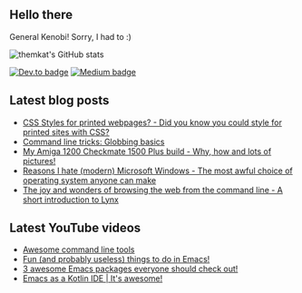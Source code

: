 ## Hello there
General Kenobi! Sorry, I had to :)

![themkat's GitHub stats](https://github-readme-stats.vercel.app/api?username=themkat)


[![Dev.to badge](https://img.shields.io/badge/-DevTo-lightgray?logo=dev.to)](https://dev.to/themkat) [![Medium badge](https://img.shields.io/badge/-Medium-darkblue?logo=medium)](https://medium.com/@themkat)


<!--
**themkat/themkat** is a ✨ _special_ ✨ repository because its `README.md` (this file) appears on your GitHub profile.

Here are some ideas to get you started:

- 🔭 I’m currently working on ...
- 🌱 I’m currently learning ...
- 👯 I’m looking to collaborate on ...
- 🤔 I’m looking for help with ...
- 💬 Ask me about ...
- 📫 How to reach me: ...
- 😄 Pronouns: ...
- ⚡ Fun fact: ...
-->


## Latest blog posts
<!-- BLOG-POST-LIST:START -->
- [CSS Styles for printed webpages? - Did you know you could style for printed sites with CSS?](https://themkat.net/2024/08/14/css_print_styles.html)
- [Command line tricks: Globbing basics](https://themkat.net/2024/02/24/command_line_tricks_globbing.html)
- [My Amiga 1200 Checkmate 1500 Plus build - Why, how and lots of pictures!](https://themkat.net/2024/02/12/amiga_checkmate_build.html)
- [Reasons I hate &lpar;modern&rpar; Microsoft Windows - The most awful choice of operating system anyone can make](https://themkat.net/2024/01/27/reasons_i_hate_modern_windows.html)
- [The joy and wonders of browsing the web from the command line - A short introduction to Lynx](https://themkat.net/2024/01/20/command_line_web_browsing.html)
<!-- BLOG-POST-LIST:END -->


## Latest YouTube videos
<!-- YOUTUBE-LIST:START -->
- [Awesome command line tools](https://www.youtube.com/watch?v=tLS9KbDhtFQ)
- [Fun &lpar;and probably useless&rpar; things to do in Emacs!](https://www.youtube.com/watch?v=G4kyCBEVvr8)
- [3 awesome Emacs packages everyone should check out!](https://www.youtube.com/watch?v=9O_0vwrLCow)
- [Emacs as a Kotlin IDE | It&#39;s awesome!](https://www.youtube.com/watch?v=J4s3T0dd5CY)
<!-- YOUTUBE-LIST:END -->
